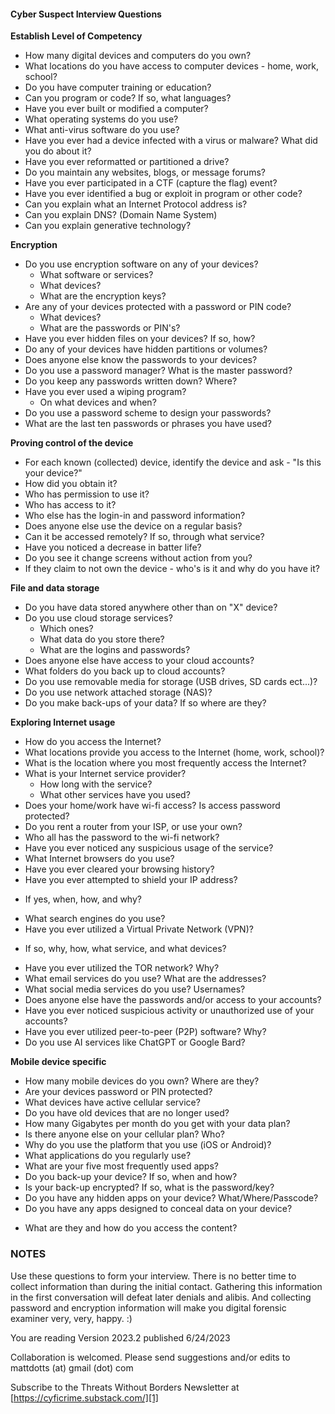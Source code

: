 #### Cyber Suspect Interview Questions

**Establish Level of Competency**

* How many digital devices and computers do you own?
* What locations do you have access to computer devices - home, work, school?
* Do you have computer training or education?
* Can you program or code? If so, what languages?
* Have you ever built or modified a computer?
* What operating systems do you use?
* What anti-virus software do you use?
* Have you ever had a device infected with a virus or malware?  What did you do about it?
* Have you ever reformatted or partitioned a drive?
* Do you maintain any websites, blogs, or message forums?
* Have you ever participated in a CTF (capture the flag) event?
* Have you ever identified a bug or exploit in program or other code?
* Can you explain what an Internet Protocol address is?
* Can you explain DNS? (Domain Name System)
* Can you explain generative technology? 

**Encryption**

* Do you use encryption software on any of your devices?
  - What software or services?
  - What devices?
  - What are the encryption keys?
* Are any of your devices protected with a password or PIN code?
  - What devices?
  - What are the passwords or PIN's?
* Have you ever hidden files on your devices?  If so, how?
* Do any of your devices have hidden partitions or volumes?
* Does anyone else know the passwords to your devices?
* Do you use a password manager?  What is the master password?
* Do you keep any passwords written down?  Where?
* Have you ever used a wiping program?
  - On what devices and when?
* Do you use a password scheme to design your passwords?
* What are the last ten passwords or phrases you have used?

**Proving control of the device**

* For each known (collected) device, identify the device and ask - "Is this your device?"
* How did you obtain it?
* Who has permission to use it?
* Who has access to it?
* Who else has the login-in and password information?
* Does anyone else use the device on a regular basis?
* Can it be accessed remotely?  If so, through what service?
* Have you noticed a decrease in batter life?
* Do you see it change screens without action from you?
* If they claim to not own the device - who's is it and why do you have it?

**File and data storage**

* Do you have data stored anywhere other than on "X" device?
* Do you use cloud storage services?
  - Which ones?
  - What data do you store there?
  - What are the logins and passwords?
* Does anyone else have access to your cloud accounts?
* What folders do you back up to cloud accounts?
* Do you use removable media for storage (USB drives, SD cards ect...)?
* Do you use network attached storage (NAS)?
* Do you make back-ups of your data?  If so where are they?

**Exploring Internet usage**

* How do you access the Internet?
* What locations provide you access to the Internet (home, work, school)?
* What is the location where you most frequently access the Internet?
* What is your Internet service provider?
  - How long with the service?
  - What other services have you used?
* Does your home/work have wi-fi access? Is access password protected?
* Do you rent a router from your ISP, or use your own?
* Who all has the password to the wi-fi network?
* Have you ever noticed any suspicious usage of the service?
* What Internet browsers do you use?
* Have you ever cleared your browsing history?
* Have you ever attempted to shield your IP address?
- If yes, when, how, and why?
* What search engines do you use?
* Have you ever utilized a Virtual Private Network (VPN)?
- If so, why, how, what service, and what devices?
* Have you ever utilized the TOR network?  Why?
* What email services do you use?  What are the addresses?
* What social media services do you use?  Usernames?
* Does anyone else have the passwords and/or access to your accounts?
* Have you ever noticed suspicious activity or unauthorized use of your accounts?
* Have you ever utilized peer-to-peer (P2P) software? Why?
* Do you use AI services like ChatGPT or Google Bard?

**Mobile device specific**

* How many mobile devices do you own?  Where are they?
* Are your devices password or PIN protected?
* What devices have active cellular service?
* Do you have old devices that are no longer used?
* How many Gigabytes per month do you get with your data plan?
* Is there anyone else on your cellular plan?  Who?
* Why do you use the platform that you use (iOS or Android)?
* What applications do you regularly use?
* What are your five most frequently used apps?
* Do you back-up your device? If so, when and how?
* Is your back-up encrypted?  If so, what is the password/key?
* Do you have any hidden apps on your device?  What/Where/Passcode?
* Do you have any apps designed to conceal data on your device?
- What are they and how do you access the content?

### NOTES

Use these questions to form your interview.  There is no better time to collect information than during the initial contact.  Gathering this information in the first conversation will defeat later denials and alibis.  And collecting password and encryption information will make you digital forensic examiner very, very, happy. :)

You are reading Version 2023.2 published 6/24/2023

Collaboration is welcomed.  Please send suggestions and/or edits to mattdotts (at) gmail (dot) com

Subscribe to the Threats Without Borders Newsletter at [https://cyficrime.substack.com/][1]


[1]:	https://cyficrime.substack.com/